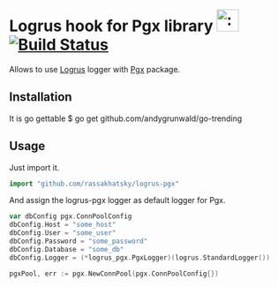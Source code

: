 # Logrus hook for Pgx library <img src="http://i.imgur.com/hTeVwmJ.png" width="40" height="40" alt=":walrus:" class="emoji" title=":walrus:" />[![Build Status](https://travis-ci.org/rassakhatsky/logrus-pgx.svg?branch=master)](https://travis-ci.org/rassakhatsky/logrus-pgx)
Allows to use [Logrus](https://github.com/Sirupsen/logrus) logger with [Pgx](https://github.com/jackc/pgx) package.

## Installation
It is go gettable
  $ go get github.com/andygrunwald/go-trending

## Usage
Just import it.
```go
import "github.com/rassakhatsky/logrus-pgx"
```
And assign the logrus-pgx logger as default logger for Pgx.
```go
var dbConfig pgx.ConnPoolConfig
dbConfig.Host = "some_host"
dbConfig.User = "some_user"
dbConfig.Password = "some_password"
dbConfig.Database = "some_db"
dbConfig.Logger = (*logrus_pgx.PgxLogger)(logrus.StandardLogger())

pgxPool, err := pgx.NewConnPool(pgx.ConnPoolConfig{})
```
